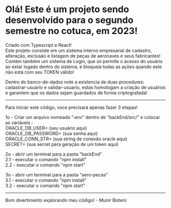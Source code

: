 <h1>Olá! Este é um projeto sendo desenvolvido para o segundo semestre no cotuca, em 2023!</h1>
<section>
Criado com Typescript e React!<br/>
Este projeto consiste em um sistema interno empresarial de cadastro, alteração, exclusão e listagem de peças de aeronaves e seus fabricantes!
Contém também um sistema de Login, que só permite o acesso do usuário ao estar logado dentro do sistema, e bloqueia todas as ações quando este não está com seu TOKEN válido!

Dentro do banco-de-dados note a existencia de duas procedures: 
cadastrar-usuario e validar-usuario, estas homologam a criação de usuários e garantem que os dados sejam guardados de forma criptografada!
</section>
<hr/>
<section>
Para iniciar este código, voce precisará apenas fazer 3 etapas!

1o - Criar um arquivo nomeado ".env" dentro de "backEnd/src/" e colocar as variáveis : <br/>
      ORACLE_DB_USER= (seu usuário aqui)<br/>
      ORACLE_DB_PASSWORD= (sua senha aqui)<br/>
      ORACLE_CONN_STR= (sua string de conexão oracle aqui)<br/>
      SECRET= (sua secret para geração de um token aqui)<br/>

2o - abrir um terminal para a pasta "backEnd"<br/>
    2.1 - executar o comando "npm install"<br/>
    2.2 - executar o comando "npm start"

3o - abrir um terminal para a pasta "aero-pecas"<br/>
    3.1 - executar o comando "npm install"<br/>
    3.2 - executar o comando "npm start"
</section>
<hr/>
Bom divertimento explorando meu código! - Munir Bisteni

